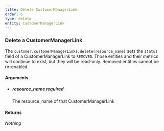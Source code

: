 ```yaml
---
title: Delete CustomerManagerLink 
order: 6
type: delete
entity: CustomerManagerLink 
---
```


### Delete a CustomerManagerLink 

The `customer.customerManagerLinks.delete(resource_name)` sets the `status` field of a CustomerManagerLink to `REMOVED`. Those entities and their metrics will continue to exist, but they will be read-only. Removed entities cannot be re-enabled.


#### Arguments

- ##### resource_name *required*
    The resource_name of that CustomerManagerLink


#### Returns

_Nothing_